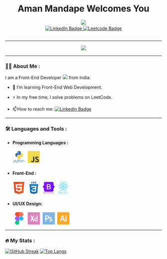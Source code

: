 <h1 align="center">Aman Mandape Welcomes You</h1>


<div id="header" align="center">
  <img src="https://media.tenor.com/aNVkfUVH1GsAAAAd/gif.gif" width="300"/>
</div>

<div id="badges" align="center">
  <a href="https://www.linkedin.com/in/amanvmandape/">
    <img src="https://img.shields.io/badge/LinkedIn-blue?style=for-the-badge&logo=linkedin&logoColor=white" alt="LinkedIn Badge"/>
  </a>
  <a href="https://leetcode.com/amanvmandape/">
    <img src="https://img.shields.io/badge/Leetcode-yellow?style=for-the-badge&logo=Leetcode&logoColor=white" alt="Leetcode Badge"/>
  </a>
</div>

<div id="badges" align="center">
  <img src="https://komarev.com/ghpvc/?username=amanvmandape&style=flat-square&color=blue" alt=""/>
</div>

---

<div align="center">
  <img src="https://media.giphy.com/media/dWesBcTLavkZuG35MI/giphy.gif" width="800"/>
</div>

---

### :man_technologist: About Me :

I am a Front-End Developer <img src="https://media.giphy.com/media/WUlplcMpOCEmTGBtBW/giphy.gif" width="30"> from India.

- :telescope: I’m learning Front-End Web Development.

- :zap: In my free time, I solve problems on LeetCode.

- :mailbox:How to reach me: [![Linkedin Badge](https://img.shields.io/badge/-amanvmandape-blue?style=flat&logo=Linkedin&logoColor=white)](https://www.linkedin.com/in/amanvmandape/)

---

### :hammer_and_wrench: Languages and Tools :

- #### Programming Languages :

  <img src="https://github.com/devicons/devicon/blob/master/icons/python/python-original-wordmark.svg" title="Python" alt="Python" width="40" height="40"/>&nbsp;
  <img src="https://github.com/devicons/devicon/blob/master/icons/javascript/javascript-original.svg" title="JavaScript" alt="JavaScript" width="40" height="40"/>&nbsp;


- #### Front-End :
    <img src="https://github.com/devicons/devicon/blob/master/icons/html5/html5-original.svg" title="HTML5" alt="HTML" width="40" height="40"/>&nbsp;
    <img src="https://github.com/devicons/devicon/blob/master/icons/css3/css3-plain-wordmark.svg"  title="CSS3" alt="CSS" width="40" height="40"/>&nbsp;
    <img src="https://github.com/devicons/devicon/blob/master/icons/bootstrap/bootstrap-original-wordmark.svg" title="Bootstrap" alt="Bootstrap" width="40" height="40"/>&nbsp;
    <img src="https://github.com/devicons/devicon/blob/master/icons/react/react-original-wordmark.svg" title="React" alt="React" width="40" height="40"/>&nbsp;


- #### UI/UX Design:
    <img src="https://github.com/devicons/devicon/blob/master/icons/figma/figma-original.svg" title="Figma" alt="Figma" width="40" height="40"/>&nbsp;
    <img src="https://github.com/devicons/devicon/blob/master/icons/xd/xd-plain.svg" title="XD" alt="XD" width="40" height="40"/>&nbsp;
    <img src="https://github.com/devicons/devicon/blob/master/icons/photoshop/photoshop-plain.svg"  title="Photoshop" alt="Photoshop" width="40" height="40"/>&nbsp;
    <img src="https://github.com/devicons/devicon/blob/master/icons/illustrator/illustrator-plain.svg" title="Illustrator" alt="Illustrator" width="40" height="40"/>&nbsp;

---

### :fire: My Stats :

[![GitHub Streak](http://github-readme-streak-stats.herokuapp.com?user=amanvmandape&theme=dark&card_width=500)](https://git.io/streak-stats) [![Top Langs](https://github-readme-stats.vercel.app/api/top-langs/?username=amanvmandape&layout=compact&theme=vision-friendly-dark)](https://github.com/anuraghazra/github-readme-stats)
